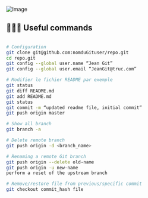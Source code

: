 ![Image](https://upload.wikimedia.org/wikipedia/commons/thumb/e/e0/Git-logo.svg/320px-Git-logo.svg.png)


## 🧑🏻‍💻 Useful commands
```bash

# Configuration
git clone git@github.com:nomduGituser/repo.git
cd repo.git
git config --global user.name “Jean Git”
git config --global user.email “JeanGit@truc.com”

# Modifier le fichier README par exemple
git status 
git diff README.md
git add README.md
git status 
git commit -m “updated readme file, initial commit”
git push origin master

# Show all branch
git branch -a 

# Delete remote branch
git push origin -d <branch_name>

# Renaming a remote Git branch
git push origin --delete old-name
git push origin -u new-name
perform a reset of the upstream branch

# Remove/restore file from previous/specific commit
git checkout commit_hash file

```
